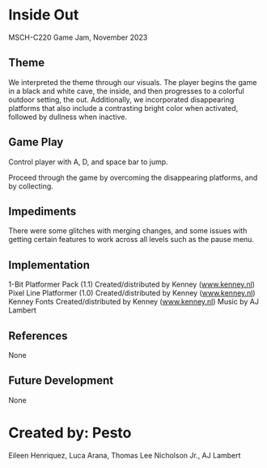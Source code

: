 # Inside Out
MSCH-C220 Game Jam, November 2023

## Theme
We interpreted the theme through our visuals. The player begins the game in a black and white cave, the inside, and then progresses to a colorful outdoor setting, the out. Additionally, we incorporated disappearing platforms that also include a contrasting bright color when activated, followed by dullness when inactive. 

## Game Play
Control player with A, D, and space bar to jump.


Proceed through the game by overcoming the disappearing platforms, and by collecting.


## Impediments
There were some glitches with merging changes, and some issues with getting certain features to work across all levels such as the pause menu. 

## Implementation
1-Bit Platformer Pack (1.1) Created/distributed by Kenney (www.kenney.nl)
Pixel Line Platformer (1.0) Created/distributed by Kenney (www.kenney.nl)
Kenney Fonts Created/distributed by Kenney (www.kenney.nl)
Music by AJ Lambert 

## References
None

## Future Development
None

# Created by: Pesto
Eileen Henriquez, Luca Arana, Thomas Lee Nicholson Jr., AJ Lambert
